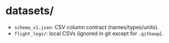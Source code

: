 # datasets/

- `schema_v1.json`: CSV column contract (names/types/units).
- `flight_logs/`: local CSVs (ignored in git except for `.gitkeep`).
